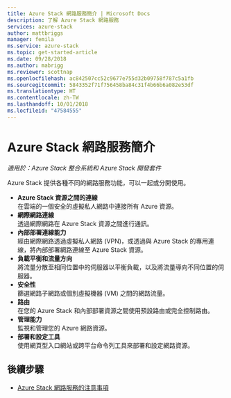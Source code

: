```yaml
---
title: Azure Stack 網路服務簡介 | Microsoft Docs
description: 了解 Azure Stack 網路服務
services: azure-stack
author: mattbriggs
manager: femila
ms.service: azure-stack
ms.topic: get-started-article
ms.date: 09/28/2018
ms.author: mabrigg
ms.reviewer: scottnap
ms.openlocfilehash: ac842507cc52c9677e755d32b09758f787c5a1fb
ms.sourcegitcommit: 5843352f71f756458ba84c31f4b66b6a082e53df
ms.translationtype: HT
ms.contentlocale: zh-TW
ms.lasthandoff: 10/01/2018
ms.locfileid: "47584555"
---
```

# <a name="introduction-to-azure-stack-networking"></a>Azure Stack 網路服務簡介

*適用於：Azure Stack 整合系統和 Azure Stack 開發套件*

Azure Stack 提供各種不同的網路服務功能，可以一起或分開使用。

- **Azure Stack 資源之間的連線**  
    在雲端的一個安全的虛擬私人網路中連接所有 Azure 資源。
- **網際網路連線**  
    透過網際網路在 Azure Stack 資源之間進行通訊。
- **內部部署連線能力**  
    經由網際網路透過虛擬私人網路 (VPN)，或透過與 Azure Stack 的專用連線，將內部部署網路連線至 Azure Stack 資源。
- **負載平衡和流量方向**  
    將流量分散至相同位置中的伺服器以平衡負載，以及將流量導向不同位置的伺服器。
- **安全性**  
    篩選網路子網路或個別虛擬機器 (VM) 之間的網路流量。
- **路由**  
    在您的 Azure Stack 和內部部署資源之間使用預設路由或完全控制路由。
- **管理能力**  
    監視和管理您的 Azure 網路資源。
- **部署和設定工具**  
    使用網頁型入口網站或跨平台命令列工具來部署和設定網路資源。


## <a name="next-steps"></a>後續步驟

* [Azure Stack 網路服務的注意事項](azure-stack-network-differences.md)